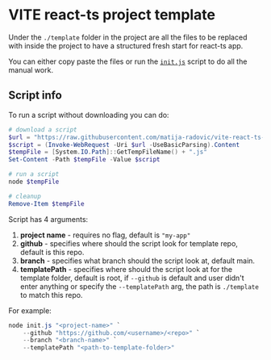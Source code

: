 # VITE react-ts project template
Under the `./template` folder in the project are all the files to be replaced with inside the project to have a structured fresh start for react-ts app.

You can either copy paste the files or run the [`init.js`](https://github.com/matija-radovic/f-test/blob/main/init.js) script to do all the manual work.


## Script info
To run a script without downloading you can do:
```powershell
# download a script
$url = "https://raw.githubusercontent.com/matija-radovic/vite-react-ts-template/main/init.js"
$script = (Invoke-WebRequest -Uri $url -UseBasicParsing).Content
$tempFile = [System.IO.Path]::GetTempFileName() + ".js"
Set-Content -Path $tempFile -Value $script

# run a script
node $tempFile

# cleanup
Remove-Item $tempFile
```
Script has 4 arguments:
1. **project name** - requires no flag, default is `"my-app"`
2. **github** - specifies where should the script look for template repo, default is this repo.
3. **branch** - specifies what branch should the script look at, default main.
4. **templatePath** - specifies where should the script look at for the template folder, default is root, if `--github` is default and user didn't enter anything or specify the `--templatePath` arg, the path is `./template` to match this repo.

For example:
```powershell
node init.js "<project-name>" `
    --github "https://github.com/<username>/<repo>" `
    --branch "<branch-name>" `
    --templatePath "<path-to-template-folder>" 
```
